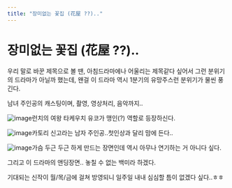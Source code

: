 ```yaml
---
title: "장미없는 꽃집 (花屋 ??).."
---
```

# 장미없는 꽃집 (花屋 ??)..

우리 말로 바꾼 제목으로 볼 땐, 아침드라마에나 어울리는 제목같다 싶어서 그런 분위기의 드라마가 아닐까 했는데, 왠걸 이 드라마 역시 1분기의 유망주스런 분위기가 물씬 풍긴다.

남녀 주인공의 캐스팅이며, 촬영, 영상처리, 음악까지..

![image](a66caf15bb0d4d5ad81bf9d082cbee33.png)런치의 여왕 타케우치 유코가 맹인(?) 역할로 등장하신다.

![image](dee4575873517a7c2c3d71dc98d6fb81.png)카토리 신고라는 남자 주인공..첫인상과 달리 맘에 든다..

![image](6633ebdb5039f5a8a1a000ecd93f9fac.png)가슴 두근 두근 하게 만드는 장면인데 역시 아무나 연기하는 거 아니다 싶다.


그리고 이 드라마의 앤딩장면.. 놓칠 수 없는 백미라 하겠다.

기대되는 신작이 월/목/금에 걸쳐 방영되니 일주일 내내 심심할 틈이 없겠다 싶다..ㅎㅎ




